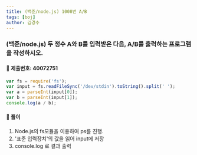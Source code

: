 ```yaml
---
title: (백준/node.js) 1008번 A/B
tags: [boj]
author: 김경수
---
```


### (백준/node.js) 두 정수 A와 B를 입력받은 다음, A/B를 출력하는 프로그램을 작성하시오.
#### 📌 제출번호: 40072751
``` js
var fs = require('fs');
var input = fs.readFileSync('/dev/stdin').toString().split(' ');
var a = parseInt(input[0]);
var b = parseInt(input[1]);
console.log(a / b);
```

#### 📌 풀이
1. Node.js의 fs모듈을 이용하여 ps를 진행.
2. '표준 입력장치'의 값을 읽어 input에 저장
3. console.log 로 결과 출력